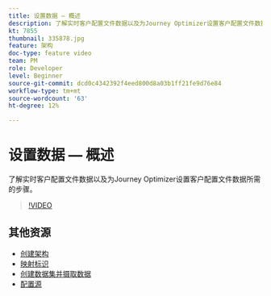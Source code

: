 ```yaml
---
title: 设置数据 — 概述
description: 了解实时客户配置文件数据以及为Journey Optimizer设置客户配置文件数据所需的步骤。
kt: 7855
thumbnail: 335878.jpg
feature: 架构
doc-type: feature video
team: PM
role: Developer
level: Beginner
source-git-commit: dcd0c4342392f4eed800d8a03b1ff21fe9d76e84
workflow-type: tm+mt
source-wordcount: '63'
ht-degree: 12%

---
```



# 设置数据 — 概述

了解实时客户配置文件数据以及为Journey Optimizer设置客户配置文件数据所需的步骤。

>[!VIDEO](https://video.tv.adobe.com/v/335878?quality=12)

## 其他资源

* [创建架构](/help/set-up-data/create-schema.md)
* [映射标识](/help/set-up-data/map-identities.md)
* [创建数据集并摄取数据](/help/set-up-data/create-datasets-and-ingest-data.md)
* [配置源](/help/set-up-data/configure-data-sources.md)
